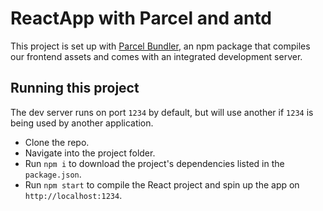 # ReactApp with Parcel and antd

This project is set up with [Parcel Bundler](https://parceljs.org/), an npm package
that compiles our frontend assets and comes with an integrated development server.

## Running this project

The dev server runs on port `1234` by default, but will use another if `1234` is
being used by another application.

- Clone the repo.
- Navigate into the project folder.
- Run `npm i` to download the project's dependencies listed in the `package.json`.
- Run `npm start` to compile the React project and spin up the app on `http://localhost:1234`.

